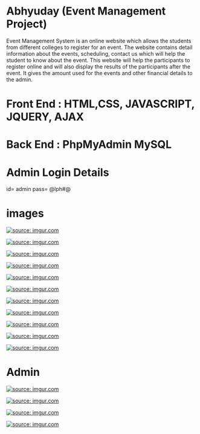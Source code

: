# Abhyuday (Event Management Project)

Event Management System is an online website which allows the students from different colleges
to register for an event. The website contains detail information about the events, scheduling,
contact us which will help the student to know about the event. This website will help the
participants to register online and will also display the results of the participants after the event.
It gives the amount used for the events and other financial details to the admin.


# Front End                    :   HTML,CSS, JAVASCRIPT, JQUERY, AJAX
# Back End                     :   PhpMyAdmin MySQL 

# Admin Login Details
id= admin
pass= @lph#@



# images
<a href="https://imgur.com/LScg43O"><img src="https://i.imgur.com/LScg43O.png" title="source: imgur.com" /></a>

<a href="https://imgur.com/QTY7xo0"><img src="https://i.imgur.com/QTY7xo0.png" title="source: imgur.com" /></a>

<a href="https://imgur.com/6dL0pqy"><img src="https://i.imgur.com/6dL0pqy.png" title="source: imgur.com" /></a>

<a href="https://imgur.com/2EQMlOi"><img src="https://i.imgur.com/2EQMlOi.png" title="source: imgur.com" /></a>

<a href="https://imgur.com/mNUUDz2"><img src="https://i.imgur.com/mNUUDz2.png" title="source: imgur.com" /></a>

<a href="https://imgur.com/Ap5qSDo"><img src="https://i.imgur.com/Ap5qSDo.png" title="source: imgur.com" /></a>

<a href="https://imgur.com/CrPN1b4"><img src="https://i.imgur.com/CrPN1b4.png" title="source: imgur.com" /></a>

<a href="https://imgur.com/rXnV7uU"><img src="https://i.imgur.com/rXnV7uU.png" title="source: imgur.com" /></a>

<a href="https://imgur.com/gXBrBl3"><img src="https://i.imgur.com/gXBrBl3.png" title="source: imgur.com" /></a>

<a href="https://imgur.com/3UzRyK0"><img src="https://i.imgur.com/3UzRyK0.png" title="source: imgur.com" /></a>

<a href="https://imgur.com/spTva0t"><img src="https://i.imgur.com/spTva0t.png" title="source: imgur.com" /></a>


# Admin

<a href="https://imgur.com/oprD6ge"><img src="https://i.imgur.com/oprD6ge.png" title="source: imgur.com" /></a>

<a href="https://imgur.com/gcZiLyB"><img src="https://i.imgur.com/gcZiLyB.png" title="source: imgur.com" /></a>

<a href="https://imgur.com/8yoKNsJ"><img src="https://i.imgur.com/8yoKNsJ.png" title="source: imgur.com" /></a>

<a href="https://imgur.com/rN93KhV"><img src="https://i.imgur.com/rN93KhV.png" title="source: imgur.com" /></a>


